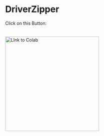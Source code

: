 # DriverZipper

Click on this Button:
</br>
</br>
</br>
<a href="https://colab.research.google.com/drive/16-lvQlk7PIhbYg9uULRY21-AXccpaYi4" target="_blank"><img src="https://img.icons8.com/?size=512&id=lOqoeP2Zy02f&format=png" alt="LInk to Colab" style="width:300px;height:300px;"></a>


